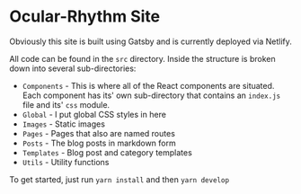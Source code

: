 # Ocular-Rhythm Site

Obviously this site is built using Gatsby and is currently deployed via Netlify. 

All code can be found in the `src` directory. Inside the structure is broken down into several sub-directories:

- `Components` - This is where all of the React components are situated. Each component has its' own sub-directory that contains an `index.js` file and its' `css` module.
- `Global` - I put global CSS styles in here
- `Images` - Static images
- `Pages` - Pages that also are named routes
- `Posts` - The blog posts in markdown form
- `Templates` - Blog post and category templates
- `Utils` - Utility functions

To get started, just run `yarn install` and then `yarn develop`
